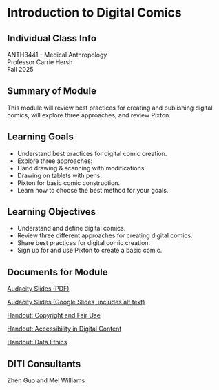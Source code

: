 <h1>Introduction to Digital Comics</h1>

<h2>Individual Class Info</h2>

ANTH3441 - Medical Anthropology<br>
Professor Carrie Hersh<br>
Fall 2025

<h2>Summary of Module</h2>

This module will review best practices for creating and publishing digital comics, will explore three approaches, and review Pixton. 

<h2>Learning Goals</h2>

* Understand best practices for digital comic creation.
* Explore three approaches:
* Hand drawing & scanning with modifications.
* Drawing on tablets with pens.
* Pixton for basic comic construction.
* Learn how to choose the best method for your goals.

<h2>Learning Objectives</h2>

* Understand and define digital comics. 
* Review three different approaches for creating digital comics. 
* Share best practices for digital comic creation. 
* Sign up for and use Pixton to create a basic comic. 

<h2>Documents for Module</h2>

[Audacity Slides (PDF)](https://github.com/NULabNortheastern/digitalassignmentshowcase/blob/main/multi-domain-modules/FA25-Hersh-ANTH3441-digitalcomics/FA25-Hersh-ANTH%203441-Digital%20Comics.pdf)

[Audacity Slides (Google Slides, includes alt text)](https://docs.google.com/presentation/d/1CfrnHoyL7J2lbdyXxNLOXujrVr3UAH-5y92zNshpw_0/edit?usp=sharing)

[Handout: Copyright and Fair Use](https://github.com/NULabNortheastern/digitalassignmentshowcase/blob/1d414eee3ea6bbc545a951ba9426c71b15cb499f/handouts/general/Copyright-Fair-Use.pdf)

[Handout: Accessibility in Digital Content](https://github.com/NULabNortheastern/digitalassignmentshowcase/blob/main/handouts/general/Handout-Accessibility_in_Digital_Content.pdf)

[Handout: Data Ethics](https://github.com/NULabNortheastern/digitalassignmentshowcase/blob/main/handouts/general/Handout_%20Data%20Privacy.pdf)

<h2>DITI Consultants</h2>

Zhen Guo and Mel Williams



